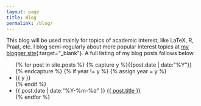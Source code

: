 ```yaml
---
layout: page
title: Blog
permalink: /blog/
---
```


This blog will be used mainly for topics of academic interest, like LaTeX, R, Praat, etc.
I blog semi-regularly about more popular interest topics at [my blogger site](http://mountainmanlinguistics.blogspot.com){:target="_blank"}.
A full listing of my blog posts follows below.

<ul class="listing">
{% for post in site.posts %}
  {% capture y %}{{post.date | date:"%Y"}}{% endcapture %}
  {% if year != y %}
    {% assign year = y %}
    <li class="listing-seperator">{{ y }}</li>
  {% endif %}
  <li class="listing-item">
    <time datetime="{{ post.date | date:"%Y-%m-%d" }}">{{ post.date | date:"%Y-%m-%d" }}</time>
    <a href="{{ post.url }}" title="{{ post.title }}">{{ post.title }}</a>
  </li>
{% endfor %}
</ul>